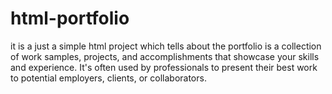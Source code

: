 # html-portfolio
it is a just a simple html project which tells about the portfolio is a collection of work samples, projects, and accomplishments that showcase your skills and experience. It's often used by professionals to present their best work to potential employers, clients, or collaborators.
